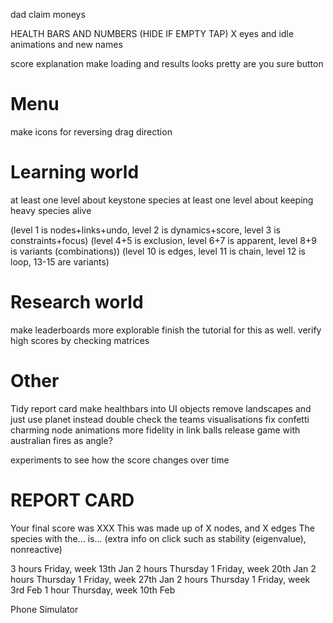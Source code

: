 dad
claim moneys

HEALTH BARS AND NUMBERS (HIDE IF EMPTY TAP)
X eyes and idle animations and new names

score explanation
make loading and results looks pretty
are you sure button






# Menu
make icons for reversing drag direction

# Learning world
at least one level about keystone species
at least one level about keeping heavy species alive

(level 1 is nodes+links+undo, level 2 is dynamics+score, level 3 is constraints+focus)
(level 4+5 is exclusion, level 6+7 is apparent, level 8+9 is variants (combinations))
(level 10 is edges, level 11 is chain, level 12 is loop, 13-15 are variants)

# Research world
make leaderboards more explorable
finish the tutorial for this as well.
verify high scores by checking matrices

# Other
Tidy report card
make healthbars into UI objects
remove landscapes and just use planet instead
double check the teams visualisations
fix confetti
charming node animations
more fidelity in link balls
release game with australian fires as angle?

experiments to see how the score changes over time

# REPORT CARD
Your final score was XXX
This was made up of X nodes, and X edges
The species with the... is...
(extra info on click such as stability (eigenvalue), nonreactive)

3 hours Friday,            week 13th Jan
2 hours Thursday 1 Friday, week 20th Jan
2 hours Thursday 1 Friday, week 27th Jan
2 hours Thursday 1 Friday, week 3rd Feb
1 hour Thursday,           week 10th Feb

Phone Simulator
